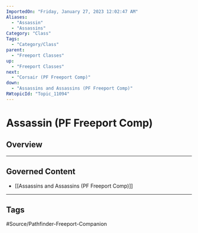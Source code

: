```yaml
---
ImportedOn: "Friday, January 27, 2023 12:02:47 AM"
Aliases:
  - "Assassin"
  - "Assassins"
Category: "Class"
Tags:
  - "Category/Class"
parent:
  - "Freeport Classes"
up:
  - "Freeport Classes"
next:
  - "Corsair (PF Freeport Comp)"
down:
  - "Assassins and Assassins (PF Freeport Comp)"
RWtopicId: "Topic_11094"
---
```

# Assassin (PF Freeport Comp)
## Overview
---
## Governed Content
- [[Assassins and Assassins (PF Freeport Comp)]]


---
## Tags
#Source/Pathfinder-Freeport-Companion

